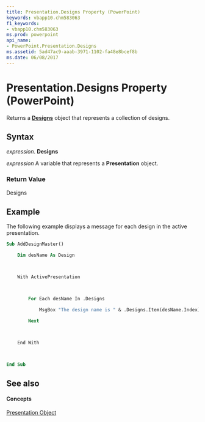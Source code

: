 ```yaml
---
title: Presentation.Designs Property (PowerPoint)
keywords: vbapp10.chm583063
f1_keywords:
- vbapp10.chm583063
ms.prod: powerpoint
api_name:
- PowerPoint.Presentation.Designs
ms.assetid: 5ad47ac9-aaab-3971-1102-fa48e8bcef8b
ms.date: 06/08/2017
---
```



# Presentation.Designs Property (PowerPoint)

Returns a  **[Designs](designs-object-powerpoint.md)** object that represents a collection of designs.


## Syntax

 _expression_. **Designs**

 _expression_ A variable that represents a **Presentation** object.


### Return Value

Designs


## Example

The following example displays a message for each design in the active presentation.


```vb
Sub AddDesignMaster()

    Dim desName As Design



    With ActivePresentation



        For Each desName In .Designs

            MsgBox "The design name is " & .Designs.Item(desName.Index).Name

        Next



    End With



End Sub
```


## See also


#### Concepts


[Presentation Object](presentation-object-powerpoint.md)

